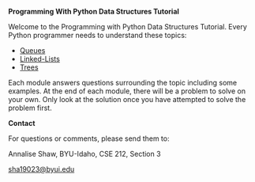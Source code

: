 **Programming With Python Data Structures Tutorial**

Welcome to the Programming with Python Data Structures Tutorial. Every Python programmer needs to understand these topics:

- [Queues](1-queues.md)
- [Linked-Lists](2-linked_lists.md)
- [Trees](3-trees.md)

Each module answers questions surrounding the topic including some examples. At the end of each module, there will be a problem to solve on your own. Only look at the solution once you have attempted to solve the problem first.

**Contact**

For questions or comments, please send them to:

Annalise Shaw, BYU-Idaho, CSE 212, Section 3

sha19023@byui.edu